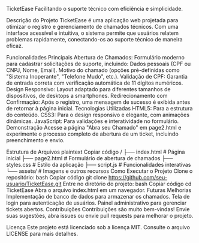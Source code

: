 
TicketEase
Facilitando o suporte técnico com eficiência e simplicidade.

Descrição do Projeto
TicketEase é uma aplicação web projetada para otimizar o registro e gerenciamento de chamados técnicos. Com uma interface acessível e intuitiva, o sistema permite que usuários relatem problemas rapidamente, conectando-os ao suporte técnico de maneira eficaz.

Funcionalidades Principais
Abertura de Chamados:
Formulário moderno para cadastrar solicitações de suporte, incluindo:
Dados pessoais (CPF ou CNPJ, Nome, Email).
Motivo do chamado (opções pré-definidas como "Sistema Inoperante", "Telefone Mudo", etc.).
Validação de CPF:
Garantia de entrada correta com verificação automática de 11 dígitos numéricos.
Design Responsivo:
Layout adaptado para diferentes tamanhos de dispositivos, de desktops a smartphones.
Redirecionamento com Confirmação:
Após o registro, uma mensagem de sucesso é exibida antes de retornar à página inicial.
Tecnologias Utilizadas
HTML5: Para a estrutura do conteúdo.
CSS3: Para o design responsivo e elegante, com animações dinâmicas.
JavaScript: Para validações e interatividade no formulário.
Demonstração
Acesse a página "Abra seu Chamado" em page2.html e experimente o processo completo de abertura de um ticket, incluindo preenchimento e envio.

Estrutura de Arquivos
plaintext
Copiar código
/
├── index.html         # Página inicial
├── page2.html         # Formulário de abertura de chamados
├── styles.css         # Estilo da aplicação
├── script.js          # Funcionalidades interativas
└── assets/            # Imagens e outros recursos
Como Executar o Projeto
Clone o repositório:
bash
Copiar código
git clone https://github.com/seu-usuario/TicketEase.git
Entre no diretório do projeto:
bash
Copiar código
cd TicketEase
Abra o arquivo index.html em um navegador.
Futuras Melhorias
Implementação de banco de dados para armazenar os chamados.
Tela de login para autenticação de usuários.
Painel administrativo para gerenciar tickets abertos.
Contribuições
Contribuições são muito bem-vindas! Envie suas sugestões, abra issues ou envie pull requests para melhorar o projeto.

Licença
Este projeto está licenciado sob a licença MIT. Consulte o arquivo LICENSE para mais detalhes.
